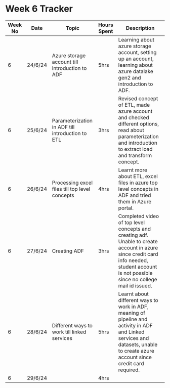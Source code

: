 # Week 6 Tracker

| Week No | Date    | Topic                                   | Hours Spent | Description                                                                                                                                                                        |
| ------- | ------- | --------------------------------------- | ----------- | ---------------------------------------------------------------------------------------------------------------------------------------------------------------------------------- |
| 6       | 24/6/24 | Azure storage account till introduction to ADF | 5hrs        | Learning about azure storage account, setting up an account, learning about azure datalake gen2 and introduction to ADF. |
| 6       | 25/6/24 | Parameterization in ADF till introduction to ETL                                        | 3hrs        | Revised concept of ETL, made azure account and checked different options, read about parameterization and introduction to extract load and transform concept.
| 6       | 26/6/24 | Processing excel files till top level concepts                                        | 4hrs        | Learnt more about ETL, excel files in azure top level concepts in ADF and tried them in Azure portal.
| 6       | 27/6/24 |  Creating ADF                                      | 3hrs        | Completed video of top level concepts and creating adf. Unable to create account in azure since credit card info needed, student account is not possible since no college mail id issued.
| 6       | 28/6/24 |  Different ways to work till linked services                                       | 5hrs        | Learnt about different ways to work in ADF, meaning of pipeline and activity in ADF and Linked services and datasets, unable to create azure account since credit card required.
| 6       | 29/6/24  |                                         | 4hrs        |
